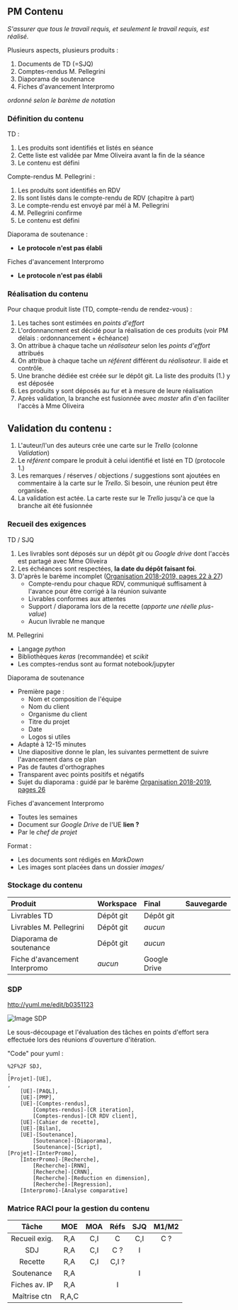 

## PM Contenu

*S'assurer que tous le travail requis, et seulement le travail requis, est réalisé.*

Plusieurs aspects, plusieurs produits :

1. Documents de TD (=SJQ)
2. Comptes-rendus M. Pellegrini
3. Diaporama de soutenance
4. Fiches d'avancement Interpromo

*ordonné selon le barème de notation*

### Définition du contenu

TD :

1. Les produits sont identifiés et listés en séance
2. Cette liste est validée par Mme Oliveira avant la fin de la séance
3. Le contenu est défini

Compte-rendus M. Pellegrini :

1. Les produits sont identifiés en RDV
2. Ils sont listés dans le compte-rendu de RDV (chapitre à part)
3. Le compte-rendu est envoyé par mél à M. Pellegrini
4. M. Pellegrini confirme
5. Le contenu est défini

Diaporama de soutenance :

- **Le protocole n'est pas élabli**

Fiches d'avancement Interpromo

- **Le protocole n'est pas élabli**



### Réalisation du contenu

Pour chaque produit liste (TD, compte-rendu de rendez-vous) :

1. Les taches sont estimées en *points d'effort*
2. L'ordonnancment est décidé pour la réalisation de ces produits (voir PM délais : ordonnancement + échéance)
3. On attribue à chaque tache un *réalisateur* selon les *points d'effort* attribués
4. On attribue à chaque tache un *référent* différent du *réalisateur*. Il aide et contrôle.
5. Une branche dédiée est créée sur le dépôt git. La liste des produits (1.) y est déposée
6. Les produits y sont déposés au fur et à mesure de leure réalisation
7. Après validation, la branche est fusionnée avec *master* afin d'en faciliter l'accès à Mme Oliveira

## Validation du contenu :

1. L'auteur/l'un des auteurs crée une carte sur le *Trello* (colonne *Validation*)
2. Le *référent* compare le produit à celui identifié et listé en TD (protocole 1.)
3. Les remarques / réserves / objections / suggestions sont ajoutées en commentaire à la carte sur le *Trello*. Si besoin, une réunion peut être organisée.
4. La validation est actée. La carte reste sur le *Trello* jusqu'à ce que la branche ait été fusionnée



### Recueil des exigences

TD / SJQ

1. Les livrables sont déposés sur un dépôt *git* ou *Google drive* dont l'accès est partagé avec Mme Oliveira
2. Les échéances sont respectées, **la date du dépôt faisant foi**.
3. D'après le barème incomplet ([Organisation 2018-2019, pages 22 à 27](../documentation/UEprojet/Organisation_2018_2018.pdf))
   - Compte-rendu pour chaque RDV, communiqué suffisament à l'avance pour être corrigé à la réunion suivante
   - Livrables conformes aux attentes
   - Support / diaporama lors de la recette (*apporte une réelle plus-value*)
   - Aucun livrable ne manque

M. Pellegrini

- Langage *python*
- Bibliothèques *keras* (recommandée) et *scikit*
- Les comptes-rendus sont au format notebook/jupyter

Diaporama de soutenance

- Première page : 
   - Nom et composition de l'équipe
   - Nom du client
   - Organisme du client
   - Titre du projet
   - Date
   - Logos si utiles
 - Adapté à 12-15 minutes
 - Une diapositive donne le plan, les suivantes permettent de suivre l'avancement dans ce plan
 - Pas de fautes d'orthographes
 - Transparent avec points positifs et négatifs
 - Sujet du diaporama : guidé par le barème [Organisation 2018-2019, pages 26](../documentation/UEprojet/Organisation_2018_2018.pdf)
 
Fiches d'avancement Interpromo

- Toutes les semaines
- Document sur *Google Drive* de l'UE **lien ?**
- Par le *chef de projet*


Format :

- Les documents sont rédigés en *MarkDown*
- Les images sont placées dans un dossier *images/*



### Stockage du contenu

| Produit                       | Workspace | Final        | Sauvegarde |
| :---------------------------- | :---------| :----------- | :--------- |
| Livrables TD                  | Dépôt git | Dépôt git    |            |
| Livrables M. Pellegrini       | Dépôt git | *aucun*      |            |
| Diaporama de soutenance       | Dépôt git | *aucun*      |            |
| Fiche d'avancement Interpromo | *aucun*   | Google Drive |            |





### SDP

http://yuml.me/edit/b0351123

![Image SDP](http://yuml.me/b0351123.png)

Le sous-découpage et l'évaluation des tâches en points d'effort sera effectuée
lors des réunions d'ouverture d'itération.

"Code" pour yuml :

	%2F%2F SDJ, 
	, 
	[Projet]-[UE], 
	, 
		[UE]-[PAQL], 
		[UE]-[PMP], 
		[UE]-[Comptes-rendus],
			[Comptes-rendus]-[CR iteration],
			[Comptes-rendus]-[CR RDV client],
		[UE]-[Cahier de recette],
		[UE]-[Bilan],
		[UE]-[Soutenance],
			[Soutenance]-[Diaporama],
			[Soutenance]-[Script],
	[Projet]-[InterPromo], 
		[InterPromo]-[Recherche],
			[Recherche]-[RNN],
			[Recherche]-[CRNN],
			[Recherche]-[Reduction en dimension],
			[Recherche]-[Regression],
		[Interpromo]-[Analyse comparative]


### Matrice RACI pour la gestion du contenu

| Tâche		| MOE   | MOA   | Réfs  | SJQ   | M1/M2 |
| :-----------: | :---: | :---: | :---: | :---: | :---: |
| Recueil exig.	| R,A	| C,I	| C	| C,I	| C ?	|
| SDJ		| R,A	| C,I	| C ? 	| I	|	|
| Recette	| R,A	| C,I	| C,I ? | 	|	|
| Soutenance	| R,A	| 	|  	| I 	|	|
| Fiches av. IP	| R,A	| 	| I  	|  	|	|
| Maîtrise ctn	| R,A,C |	|	|	|	|





